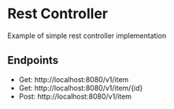 # Rest Controller
Example of simple rest controller implementation

## Endpoints
* Get: http://localhost:8080/v1/item
* Get: http://localhost:8080/v1/item/{id}
* Post: http://localhost:8080/v1/item
